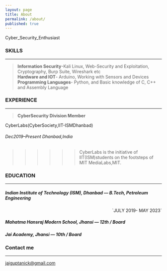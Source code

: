 ```yaml
---
layout: page
title: About
permalink: /about/
published: true
---
```


Cyber_Security_Enthusiast


### SKILLS
---

> **Information Security**-Kali Linux, Web-Security and Exploitation, Cryptography, Burp Suite, Wireshark etc <br>
> **Hardware and IOT**- Arduino, Working with Sensors and Devices<br> 
> **Programming Languages**- Python, and Basic knowledge of C, C++ and Assembly Language



### EXPERIENCE
---
> **CyberSecurity Division Member**
  
  CyberLabs(CyberSociety,IIT-ISMDhanbad)
  
  ###### Dec2019–Present Dhanbad,India
 
 >>>>>>CyberLabs is the initiative of IIT(ISM)students on the footsteps of MIT MediaLabs,MIT.

### EDUCATION                                                                                             
---

##### Indian Institute of Technology (ISM), Dhanbad — B.Tech, Petroleum Engineering
 
<div style="text-align:right;">
`JULY 2019- MAY 2023`
</div>  

##### Mahatma Hansraj Modern School, Jhansi — 12th / Board

##### Jai Academy, Jhansi — 10th / Board


### Contact me
---

[jaiguptanick@gmail.com](mailto:jaiguptanick@gmail.com)
